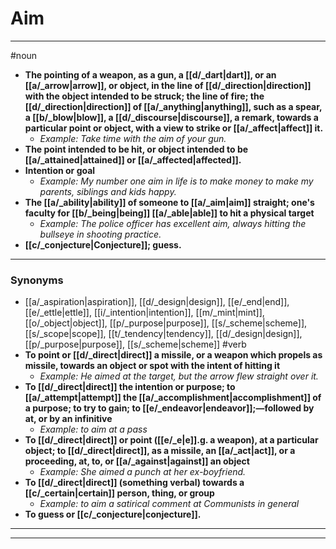 # Aim
---
#noun
- **The pointing of a weapon, as a gun, a [[d/_dart|dart]], or an [[a/_arrow|arrow]], or object, in the line of [[d/_direction|direction]] with the object intended to be struck; the line of fire; the [[d/_direction|direction]] of [[a/_anything|anything]], such as a spear, a [[b/_blow|blow]], a [[d/_discourse|discourse]], a remark, towards a particular point or object, with a view to strike or [[a/_affect|affect]] it.**
	- _Example: Take time with the aim of your gun._
- **The point intended to be hit, or object intended to be [[a/_attained|attained]] or [[a/_affected|affected]].**
- **Intention or goal**
	- _Example: My number one aim in life is to make money to make my parents, siblings and kids happy._
- **The [[a/_ability|ability]] of someone to [[a/_aim|aim]] straight; one's faculty for [[b/_being|being]] [[a/_able|able]] to hit a physical target**
	- _Example: The police officer has excellent aim, always hitting the bullseye in shooting practice._
- **[[c/_conjecture|Conjecture]]; guess.**
---
### Synonyms
- [[a/_aspiration|aspiration]], [[d/_design|design]], [[e/_end|end]], [[e/_ettle|ettle]], [[i/_intention|intention]], [[m/_mint|mint]], [[o/_object|object]], [[p/_purpose|purpose]], [[s/_scheme|scheme]], [[s/_scope|scope]], [[t/_tendency|tendency]], [[d/_design|design]], [[p/_purpose|purpose]], [[s/_scheme|scheme]]
#verb
- **To point or [[d/_direct|direct]] a missile, or a weapon which propels as missile, towards an object or spot with the intent of hitting it**
	- _Example: He aimed at the target, but the arrow flew straight over it._
- **To [[d/_direct|direct]] the intention or purpose; to [[a/_attempt|attempt]] the [[a/_accomplishment|accomplishment]] of a purpose; to try to gain; to [[e/_endeavor|endeavor]];—followed by at, or by an infinitive**
	- _Example: to aim at a pass_
- **To [[d/_direct|direct]] or point ([[e/_e|e]].g. a weapon), at a particular object; to [[d/_direct|direct]], as a missile, an [[a/_act|act]], or a proceeding, at, to, or [[a/_against|against]] an object**
	- _Example: She aimed a punch at her ex-boyfriend._
- **To [[d/_direct|direct]] (something verbal) towards a [[c/_certain|certain]] person, thing, or group**
	- _Example: to aim a satirical comment at Communists in general_
- **To guess or [[c/_conjecture|conjecture]].**
---
---
